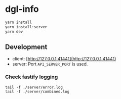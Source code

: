 # dgl-info

```bash
yarn install
yarn install:server
yarn dev
```

## Development

- client: [http://127.0.0.1:41441](http://127.0.0.1:41441)
- server: Port `API_SERVER_PORT` is used.

### Check fastify logging

```
tail -f ./server/error.log
tail -f ./server/combined.log
```
